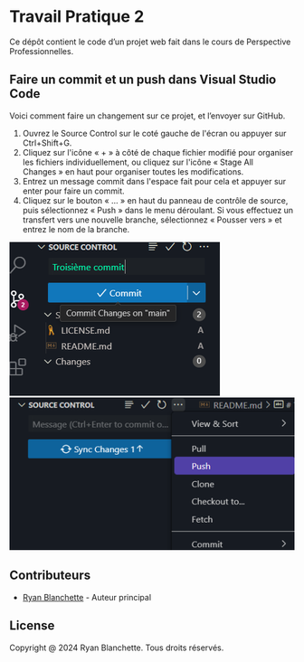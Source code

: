 # Travail Pratique 2
Ce dépôt contient le code d’un projet web fait dans le cours de Perspective Professionnelles.
## Faire un commit et un push dans Visual Studio Code
Voici comment faire un changement sur ce projet, et l’envoyer sur GitHub.
1. Ouvrez le Source Control sur le coté gauche de l'écran ou appuyer sur Ctrl+Shift+G.
2. Cliquez sur l'icône « + » à côté de chaque fichier modifié pour organiser les fichiers individuellement, ou cliquez sur l'icône « Stage All Changes » en haut pour organiser toutes les modifications.
3. Entrez un message commit dans l'espace fait pour cela et appuyer sur enter pour faire un commit.
4. Cliquez sur le bouton « … » en haut du panneau de contrôle de source, puis sélectionnez « Push » dans le menu déroulant.
Si vous effectuez un transfert vers une nouvelle branche, sélectionnez « Pousser vers » et entrez le nom de la branche.
 
 ![commit](.docs/1.png)
 ![push](.docs/2.png)

 ## Contributeurs
 * [Ryan Blanchette](https://github.com/Sau6sse) - Auteur principal

## License 
Copyright @ 2024 Ryan Blanchette. Tous droits réservés.